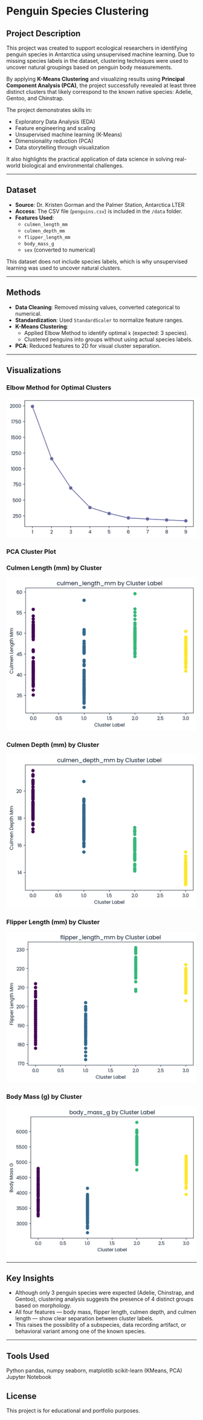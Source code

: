 # Penguin Species Clustering

## Project Description

This project was created to support ecological researchers in identifying penguin species in Antarctica using unsupervised machine learning. Due to missing species labels in the dataset, clustering techniques were used to uncover natural groupings based on penguin body measurements.

By applying **K-Means Clustering** and visualizing results using **Principal Component Analysis (PCA)**, the project successfully revealed at least three distinct clusters that likely correspond to the known native species: Adelie, Gentoo, and Chinstrap.

The project demonstrates skills in:
- Exploratory Data Analysis (EDA)
- Feature engineering and scaling
- Unsupervised machine learning (K-Means)
- Dimensionality reduction (PCA)
- Data storytelling through visualization

It also highlights the practical application of data science in solving real-world biological and environmental challenges.

---

## Dataset

- **Source**: Dr. Kristen Gorman and the Palmer Station, Antarctica LTER
- **Access**: The CSV file (`penguins.csv`) is included in the `/data` folder.
- **Features Used**:
  - `culmen_length_mm`
  - `culmen_depth_mm`
  - `flipper_length_mm`
  - `body_mass_g`
  - `sex` (converted to numerical)

This dataset does not include species labels, which is why unsupervised learning was used to uncover natural clusters.

---

## Methods

- **Data Cleaning**: Removed missing values, converted categorical to numerical.
- **Standardization**: Used `StandardScaler` to normalize feature ranges.
- **K-Means Clustering**:
  - Applied Elbow Method to identify optimal `k` (expected: 3 species).
  - Clustered penguins into groups without using actual species labels.
- **PCA**: Reduced features to 2D for visual cluster separation.

---

## Visualizations

### Elbow Method for Optimal Clusters
![Elbow Method](images/Elbow_Analysis.png)

### PCA Cluster Plot

### Culmen Length (mm) by Cluster
![Culmen Length](images/culmen_length_mm_by_cluster.png)

### Culmen Depth (mm) by Cluster
![Culmen Depth](images/culmen_depth_mm_by_cluster.png)

### Flipper Length (mm) by Cluster
![Flipper Length](images/flipper_length_mm_by_cluster.png)

### Body Mass (g) by Cluster
![Body Mass](images/body_mass_g_by_cluster.png)

---

## Key Insights

- Although only 3 penguin species were expected (Adelie, Chinstrap, and Gentoo), clustering analysis suggests the presence of 4 distinct groups based on morphology.
- All four features — body mass, flipper length, culmen depth, and culmen length — show clear separation between cluster labels.
- This raises the possibility of a subspecies, data recording artifact, or behavioral variant among one of the known species.

---

## Tools Used
Python
pandas, numpy
seaborn, matplotlib
scikit-learn (KMeans, PCA)
Jupyter Notebook


## License
This project is for educational and portfolio purposes.
